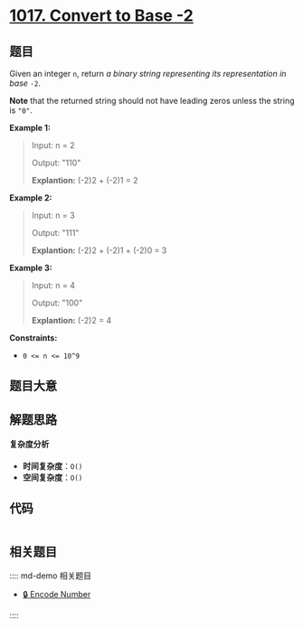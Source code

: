 # [1017. Convert to Base -2](https://leetcode.com/problems/convert-to-base-2/)

## 题目

Given an integer `n`, return _a binary string representing its representation
in base_ `-2`.

**Note** that the returned string should not have leading zeros unless the
string is `"0"`.

**Example 1:**

> Input: n = 2
>
> Output: "110"
>
> **Explantion:** (-2)2 + (-2)1 = 2

**Example 2:**

> Input: n = 3
>
> Output: "111"
>
> **Explantion:** (-2)2 + (-2)1 + (-2)0 = 3

**Example 3:**

> Input: n = 4
>
> Output: "100"
>
> **Explantion:** (-2)2 = 4

**Constraints:**

- `0 <= n <= 10^9`

## 题目大意

## 解题思路

#### 复杂度分析

- **时间复杂度**：`O()`
- **空间复杂度**：`O()`

## 代码

```javascript

```

## 相关题目

:::: md-demo 相关题目

- [🔒 Encode Number](https://leetcode.com/problems/encode-number)

::::
